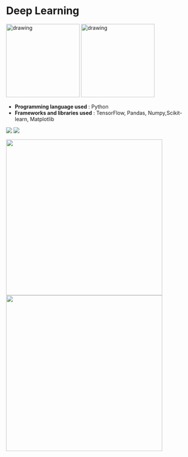 # **Deep Learning**

<img src="https://www.gstatic.com/devrel-devsite/prod/v8332a5cec2b627575422eb634078b4a9892f3eac6f9006e54b6e9bbf0bfda91f/tensorflow/images/lockup.svg" alt="drawing" width="200"/>

<img src="https://matplotlib.org/_static/logo_light.svg" alt="drawing" width="200"/>

- **Programming language used** : Python
- **Frameworks and libraries used** : TensorFlow, Pandas, Numpy,Scikit-learn, Matplotlib
    
![](https://www.gstatic.com/devrel-devsite/prod/v8332a5cec2b627575422eb634078b4a9892f3eac6f9006e54b6e9bbf0bfda91f/tensorflow/images/lockup.svg) ![](https://matplotlib.org/_static/logo_light.svg)

<img src="image1.png" width="425"/> <img src="image2.png" width="425"/> 
